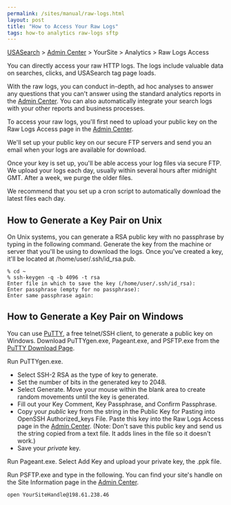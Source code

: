 ```yaml
---
permalink: /sites/manual/raw-logs.html
layout: post
title: "How to Access Your Raw Logs"
tags: how-to analytics raw-logs sftp
---
```


[USASearch](http://usasearch.howto.gov) > [Admin Center](https://search.usa.gov/sites/) > YourSite > Analytics > Raw Logs Access

You can directly access your raw HTTP logs. The logs include valuable data on searches, clicks, and USASearch tag page loads.

With the raw logs, you can conduct in-depth, ad hoc analyses to answer any questions that you can't answer using the standard analytics reports in the [Admin Center](https://search.usa.gov/sites/). You can also automatically integrate your search logs with your other reports and business processes.

To access your raw logs, you'll first need to upload your public key on the Raw Logs Access page in the [Admin Center](https://search.usa.gov/sites/).

We'll set up your public key on our secure FTP servers and send you an email when your logs are available for download.

Once your key is set up, you'll be able access your log files via secure FTP. We upload your logs each day, usually within several hours after midnight GMT. After a week, we purge the older files.

We recommend that you set up a cron script to automatically download the latest files each day.

## How to Generate a Key Pair on Unix

On Unix systems, you can generate a RSA public key with no passphrase by typing in the following command. Generate the key from the machine or server that you'll be using to download the logs. Once you've created a key, it'll be located at /home/user/.ssh/id_rsa.pub.

	% cd ~
	% ssh-keygen -q -b 4096 -t rsa
	Enter file in which to save the key (/home/user/.ssh/id_rsa):
	Enter passphrase (empty for no passphrase):
	Enter same passphrase again:

## How to Generate a Key Pair on Windows

You can use [PuTTY](http://www.chiark.greenend.org.uk/~sgtatham/putty/), a free telnet/SSH client, to generate a public key on Windows. Download PuTTYgen.exe, Pageant.exe, and PSFTP.exe from the [PuTTY Download Page](http://www.chiark.greenend.org.uk/~sgtatham/putty/download.html).

Run PuTTYgen.exe. 

* Select SSH-2 RSA as the type of key to generate. 
* Set the number of bits in the generated key to 2048.
* Select Generate. Move your mouse within the blank area to create random movements until the key is generated. 
* Fill out your Key Comment, Key Passphrase, and Confirm Passphrase.
* Copy your *public* key from the string in the Public Key for Pasting into OpenSSH Authorized_keys File. Paste this key into the Raw Logs Access page in the [Admin Center](https://search.usa.gov/sites/). (Note: Don't save this public key and send us the string copied from a text file. It adds lines in the file so it doesn't work.)
* Save your *private* key. 

Run Pageant.exe. Select Add Key and upload your private key, the .ppk file.

Run PSFTP.exe and type in the following. You can find your site's handle on the Site Information page in the [Admin Center](https://search.usa.gov/sites/).

	open YourSiteHandle@198.61.238.46